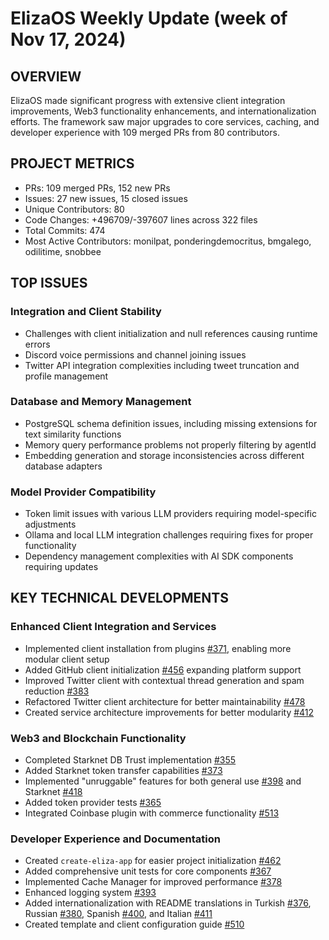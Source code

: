# ElizaOS Weekly Update (week of Nov 17, 2024)

## OVERVIEW
ElizaOS made significant progress with extensive client integration improvements, Web3 functionality enhancements, and internationalization efforts. The framework saw major upgrades to core services, caching, and developer experience with 109 merged PRs from 80 contributors.

## PROJECT METRICS
- PRs: 109 merged PRs, 152 new PRs
- Issues: 27 new issues, 15 closed issues
- Unique Contributors: 80
- Code Changes: +496709/-397607 lines across 322 files
- Total Commits: 474
- Most Active Contributors: monilpat, ponderingdemocritus, bmgalego, odilitime, snobbee

## TOP ISSUES

### Integration and Client Stability
- Challenges with client initialization and null references causing runtime errors
- Discord voice permissions and channel joining issues
- Twitter API integration complexities including tweet truncation and profile management

### Database and Memory Management
- PostgreSQL schema definition issues, including missing extensions for text similarity functions
- Memory query performance problems not properly filtering by agentId
- Embedding generation and storage inconsistencies across different database adapters

### Model Provider Compatibility
- Token limit issues with various LLM providers requiring model-specific adjustments
- Ollama and local LLM integration challenges requiring fixes for proper functionality
- Dependency management complexities with AI SDK components requiring updates

## KEY TECHNICAL DEVELOPMENTS

### Enhanced Client Integration and Services
- Implemented client installation from plugins [#371](https://github.com/elizaos/eliza/pull/371), enabling more modular client setup
- Added GitHub client initialization [#456](https://github.com/elizaos/eliza/pull/456) expanding platform support
- Improved Twitter client with contextual thread generation and spam reduction [#383](https://github.com/elizaos/eliza/pull/383)
- Refactored Twitter client architecture for better maintainability [#478](https://github.com/elizaos/eliza/pull/478)
- Created service architecture improvements for better modularity [#412](https://github.com/elizaos/eliza/pull/412)

### Web3 and Blockchain Functionality
- Completed Starknet DB Trust implementation [#355](https://github.com/elizaos/eliza/pull/355)
- Added Starknet token transfer capabilities [#373](https://github.com/elizaos/eliza/pull/373)
- Implemented "unruggable" features for both general use [#398](https://github.com/elizaos/eliza/pull/398) and Starknet [#418](https://github.com/elizaos/eliza/pull/418)
- Added token provider tests [#365](https://github.com/elizaos/eliza/pull/365)
- Integrated Coinbase plugin with commerce functionality [#513](https://github.com/elizaos/eliza/pull/513)

### Developer Experience and Documentation
- Created `create-eliza-app` for easier project initialization [#462](https://github.com/elizaos/eliza/pull/462)
- Added comprehensive unit tests for core components [#367](https://github.com/elizaos/eliza/pull/367)
- Implemented Cache Manager for improved performance [#378](https://github.com/elizaos/eliza/pull/378)
- Enhanced logging system [#393](https://github.com/elizaos/eliza/pull/393)
- Added internationalization with README translations in Turkish [#376](https://github.com/elizaos/eliza/pull/376), Russian [#380](https://github.com/elizaos/eliza/pull/380), Spanish [#400](https://github.com/elizaos/eliza/pull/400), and Italian [#411](https://github.com/elizaos/eliza/pull/411)
- Created template and client configuration guide [#510](https://github.com/elizaos/eliza/pull/510)